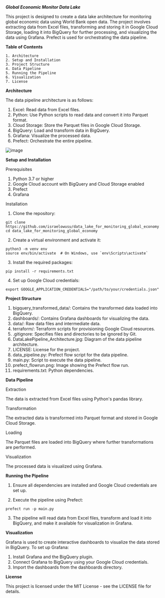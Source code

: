 ***Global Economic Monitor Data Lake***

This project is designed to create a data lake architecture for monitoring global economic data using World Bank open data. 
The project involves extracting data from Excel files, transforming and storing it in Google Cloud Storage, 
loading it into BigQuery for further processing, and visualizing the data using Grafana. Prefect is used for orchestrating the data pipeline.


**Table of Contents**

    1. Architecture
    2. Setup and Installation
    3. Project Structure
    4. Data Pipeline
    5. Running the Pipeline
    6. Visualization
    7. License

**Architecture**

The data pipeline architecture is as follows:

  1. Excel: Read data from Excel files.
  2. Python: Use Python scripts to read data and convert it into Parquet format.
  3. Cloud Storage: Store the Parquet files in Google Cloud Storage.
  4. BigQuery: Load and transform data in BigQuery.
  5. Grafana: Visualize the processed data.
  6. Prefect: Orchestrate the entire pipeline.

![image](https://github.com/israelowusu/data_lake_for_monitoring_global_economy/assets/92272985/4b59133c-0728-430e-ac02-6d539635b8b5)


**Setup and Installation**

Prerequisites

  1. Python 3.7 or higher
  2. Google Cloud account with BigQuery and Cloud Storage enabled
  3. Prefect
  4. Grafana

Installation

  1. Clone the repository:

    git clone https://github.com/israelowusu/data_lake_for_monitoring_global_economy.git
    cd data_lake_for_monitoring_global_economy

  2. Create a virtual environment and activate it:

    python3 -m venv env
    source env/bin/activate  # On Windows, use `env\Scripts\activate`

  3. Install the required packages:

    pip install -r requirements.txt

  4. Set up Google Cloud credentials:

    export GOOGLE_APPLICATION_CREDENTIALS="/path/to/your/credentials.json"

**Project Structure**

  1. bigquery_transformed_data/: Contains the transformed data loaded into BigQuery.
  2. dashboards/: Contains Grafana dashboards for visualizing the data.
  3. data/: Raw data files and intermediate data.
  4. terraform/: Terraform scripts for provisioning Google Cloud resources.
  5. .gitignore: Specifies files and directories to be ignored by Git.
  6. DataLakePipeline_Architecture.jpg: Diagram of the data pipeline architecture.
  7. LICENSE: License for the project.
  8. data_pipeline.py: Prefect flow script for the data pipeline.
  9. main.py: Script to execute the data pipeline.
  10. prefect_flowrun.png: Image showing the Prefect flow run.
  11. requirements.txt: Python dependencies.


**Data Pipeline**

Extraction

  The data is extracted from Excel files using Python's pandas library.

Transformation

  The extracted data is transformed into Parquet format and stored in Google Cloud Storage.

Loading

  The Parquet files are loaded into BigQuery where further transformations are performed.

Visualization

  The processed data is visualized using Grafana.


**Running the Pipeline**

  1. Ensure all dependencies are installed and Google Cloud credentials are set up.

  2. Execute the pipeline using Prefect:

    prefect run -p main.py

  3. The pipeline will read data from Excel files, transform and load it into BigQuery, and make it available for visualization in Grafana.


**Visualization**

Grafana is used to create interactive dashboards to visualize the data stored in BigQuery. To set up Grafana:

  1. Install Grafana and the BigQuery plugin.
  2. Connect Grafana to BigQuery using your Google Cloud credentials.
  3. Import the dashboards from the dashboards directory.

**License**

This project is licensed under the MIT License - see the LICENSE file for details.
